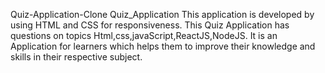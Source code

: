  Quiz-Application-Clone
 Quiz_Application This application is developed by using HTML and CSS for responsiveness.
 This Quiz Application has questions on topics Html,css,javaScript,ReactJS,NodeJS.
 It is an Application for learners which helps them to improve their knowledge and skills in their respective subject.
